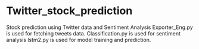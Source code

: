 # Twitter_stock_prediction
Stock prediction using Twitter data and Sentiment Analysis
Exporter_Eng.py is used for fetching tweets data.
Classification.py is used for sentiment analysis
lstm2.py is used for model training and prediction.
